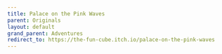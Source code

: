 ```yaml
---
title: Palace on the Pink Waves
parent: Originals
layout: default
grand_parent: Adventures
redirect_to: https://the-fun-cube.itch.io/palace-on-the-pink-waves
---
```

